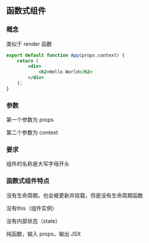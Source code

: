 ## 函数式组件

### 概念

类似于 render 函数

```jsx
export default function App(props,context) {
    return (
    	<div>
        	<h2>Hello World</h2>
        </div>
    );
}
```

### 参数

第一个参数为 props

第二个参数为 context

### 要求

组件的名称是大写字母开头

### 函数式组件特点

没有生命周期，也会被更新并挂载，但是没有生命周期函数

没有this（组件实例）

没有内部状态（state）

纯函数，输入 props，输出 JSX